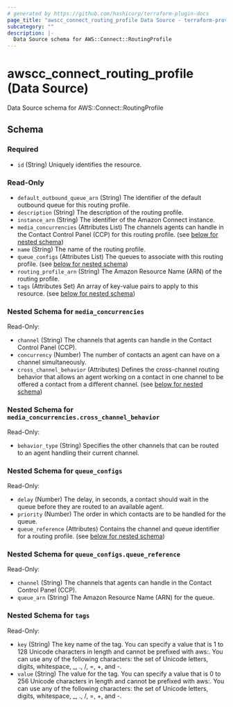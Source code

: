 ```yaml
---
# generated by https://github.com/hashicorp/terraform-plugin-docs
page_title: "awscc_connect_routing_profile Data Source - terraform-provider-awscc"
subcategory: ""
description: |-
  Data Source schema for AWS::Connect::RoutingProfile
---
```


# awscc_connect_routing_profile (Data Source)

Data Source schema for AWS::Connect::RoutingProfile



<!-- schema generated by tfplugindocs -->
## Schema

### Required

- `id` (String) Uniquely identifies the resource.

### Read-Only

- `default_outbound_queue_arn` (String) The identifier of the default outbound queue for this routing profile.
- `description` (String) The description of the routing profile.
- `instance_arn` (String) The identifier of the Amazon Connect instance.
- `media_concurrencies` (Attributes List) The channels agents can handle in the Contact Control Panel (CCP) for this routing profile. (see [below for nested schema](#nestedatt--media_concurrencies))
- `name` (String) The name of the routing profile.
- `queue_configs` (Attributes List) The queues to associate with this routing profile. (see [below for nested schema](#nestedatt--queue_configs))
- `routing_profile_arn` (String) The Amazon Resource Name (ARN) of the routing profile.
- `tags` (Attributes Set) An array of key-value pairs to apply to this resource. (see [below for nested schema](#nestedatt--tags))

<a id="nestedatt--media_concurrencies"></a>
### Nested Schema for `media_concurrencies`

Read-Only:

- `channel` (String) The channels that agents can handle in the Contact Control Panel (CCP).
- `concurrency` (Number) The number of contacts an agent can have on a channel simultaneously.
- `cross_channel_behavior` (Attributes) Defines the cross-channel routing behavior that allows an agent working on a contact in one channel to be offered a contact from a different channel. (see [below for nested schema](#nestedatt--media_concurrencies--cross_channel_behavior))

<a id="nestedatt--media_concurrencies--cross_channel_behavior"></a>
### Nested Schema for `media_concurrencies.cross_channel_behavior`

Read-Only:

- `behavior_type` (String) Specifies the other channels that can be routed to an agent handling their current channel.



<a id="nestedatt--queue_configs"></a>
### Nested Schema for `queue_configs`

Read-Only:

- `delay` (Number) The delay, in seconds, a contact should wait in the queue before they are routed to an available agent.
- `priority` (Number) The order in which contacts are to be handled for the queue.
- `queue_reference` (Attributes) Contains the channel and queue identifier for a routing profile. (see [below for nested schema](#nestedatt--queue_configs--queue_reference))

<a id="nestedatt--queue_configs--queue_reference"></a>
### Nested Schema for `queue_configs.queue_reference`

Read-Only:

- `channel` (String) The channels that agents can handle in the Contact Control Panel (CCP).
- `queue_arn` (String) The Amazon Resource Name (ARN) for the queue.



<a id="nestedatt--tags"></a>
### Nested Schema for `tags`

Read-Only:

- `key` (String) The key name of the tag. You can specify a value that is 1 to 128 Unicode characters in length and cannot be prefixed with aws:. You can use any of the following characters: the set of Unicode letters, digits, whitespace, _, ., /, =, +, and -.
- `value` (String) The value for the tag. You can specify a value that is 0 to 256 Unicode characters in length and cannot be prefixed with aws:. You can use any of the following characters: the set of Unicode letters, digits, whitespace, _, ., /, =, +, and -.


